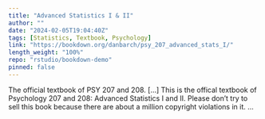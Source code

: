 ```yaml
---
title: "Advanced Statistics I & II"
author: ""
date: "2024-02-05T19:04:40Z"
tags: [Statistics, Textbook, Psychology]
link: "https://bookdown.org/danbarch/psy_207_advanced_stats_I/"
length_weight: "100%"
repo: "rstudio/bookdown-demo"
pinned: false
---
```


The official textbook of PSY 207 and 208. [...] This is the offical textbook of Psychology 207 and 208: Advanced Statistics I and II. Please don’t try to sell this book because there are about a million copyright violations in it. ...

